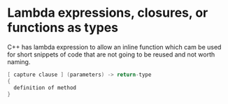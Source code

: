 # Lambda expressions, closures, or functions as types
C++ has lambda expression to allow an inline function which cam be used for short snippets of code that are not going to be reused and not worth naming.

```C++
[ capture clause ] (parameters) -> return-type
{
  definition of method
}
```
